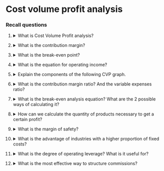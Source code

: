 # Cost volume profit analysis

### Recall questions

1. <details markdown=1><summary markdown="span"> What is Cost Volume Profit analysis? </summary>

    \
    The goal of CVP analysis is to ==study how much the final profit depends on the amount of products created==.
   

</details>


2. <details markdown=1><summary markdown="span"> What is the contribution margin? </summary>

    \
    Contribution margin is the ==amount remaining after the variable expenses are deducted==. Note that it can also be expressed for each unit. \
    ![](./static/ETM/cvp1.png)
   
</details>

3. <details markdown=1><summary markdown="span"> What is the break-even point? </summary>

    \
    It is the ==point at which the contribution margin minus fixed expenses equals to zero==.

</details>

4. <details markdown=1><summary markdown="span"> What is the equation for operating income? </summary>

    \
    Profit = (Prod. cost $\times$ Qty - Var. Exp $\times$ Qty) - Fixed Exp.
   
</details>

5. <details markdown=1><summary markdown="span"> Explain the components of the following CVP graph.</summary>

    \
    ![](./static/ETM/cvp2.png)

</details>

6. <details markdown=1><summary markdown="span"> What is the contribution margin ratio? And the variable expenses ratio? </summary>

    \
    ==CM ratio = $\frac{CM}{Sales}$== \
    This quantity expresses how much the contribution margin changes w.r.t to sales.
    ==VE ratio = $\frac{VE}{Sales}==$ 

</details>

7. <details markdown=1><summary markdown="span"> What is the break-even analysis equation? What are the 2 possible ways of calculating it?</summary>

    \
    It can be found by ==equating the op. income to 0== or, alternatevely, it can be calculated as the ==ratio $\frac{Fixed Exp.}{CM ratio}$
   
</details>

8. <details markdown=1><summary markdown="span"> How can we calculate the quantity of products necessary to get a certain profit?</summary>

    \
    Again, the equation shown before can be used. Otherwise, use the formula $\frac{Targ. Profit + Fix. Expenses}{CM per unit}$


</details>

9. <details markdown=1><summary markdown="span"> What is the margin of safety? </summary>

    \
    The margin of safety is equal to ==$TOT. SALES - BREAK. EVEN SALES$==. It is useful to know by which amount the sales can drop before incurring in a loss.

</details>

10. <details markdown=1><summary markdown="span"> What is the advantage of industries with a higher proportion of fixed costs? </summary>

    \
    Since the cost is fixed, the ==total gain is going to be higher when the sales are higher (w.r.t. to other industries with a lower fixed costs proportion), but also lower when sales are not as high==.
   

</details>

11. <details markdown=1><summary markdown="span"> What is the degree of operating leverage? What is it useful for? </summary>

    \
    Is the ==measure of how sensitive net operating income is to percentage changes in sales==. It is computed as $\frac{CM}{Net operating income}$. \
    For instance, a 10% increase in sales with a 5% deg. means a 50% increase in sales!

</details>

12. <details markdown=1><summary markdown="span"> What is the most effective way to structure commissions? </summary>

    \
    Instead of calculating the commissions on the sales price, it is a good idea to compute it w.r.t. to the contribution margin. \
    E.g. one item might have a higher price but a lower CM than another product, but the seller would focus on the first as a way to maximise his salary.

</details>